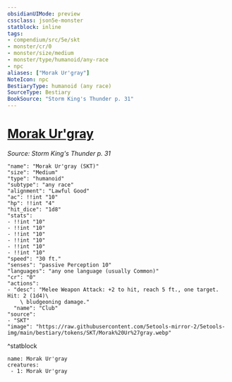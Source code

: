 ```yaml
---
obsidianUIMode: preview
cssclass: json5e-monster
statblock: inline
tags:
- compendium/src/5e/skt
- monster/cr/0
- monster/size/medium
- monster/type/humanoid/any-race
- npc
aliases: ["Morak Ur'gray"]
NoteIcon: npc
BestiaryType: humanoid (any race)
SourceType: Bestiary
BookSource: "Storm King's Thunder p. 31"
---
```

# [Morak Ur'gray](2-Mechanics/CLI/bestiary/npc/morak-urgray-skt.md)
*Source: Storm King's Thunder p. 31*  

```statblock
"name": "Morak Ur'gray (SKT)"
"size": "Medium"
"type": "humanoid"
"subtype": "any race"
"alignment": "Lawful Good"
"ac": !!int "10"
"hp": !!int "4"
"hit_dice": "1d8"
"stats":
- !!int "10"
- !!int "10"
- !!int "10"
- !!int "10"
- !!int "10"
- !!int "10"
"speed": "30 ft."
"senses": "passive Perception 10"
"languages": "any one language (usually Common)"
"cr": "0"
"actions":
- "desc": "Melee Weapon Attack: +2 to hit, reach 5 ft., one target. Hit: 2 (1d4)\
    \ bludgeoning damage."
  "name": "Club"
"source":
- "SKT"
"image": "https://raw.githubusercontent.com/5etools-mirror-2/5etools-img/main/bestiary/tokens/SKT/Morak%20Ur%27gray.webp"
```
^statblock

```encounter-table
name: Morak Ur'gray
creatures:
 - 1: Morak Ur'gray
```